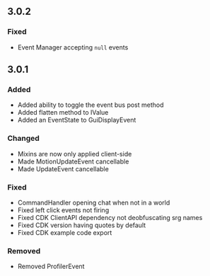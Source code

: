 ## 3.0.2
### Fixed
- Event Manager accepting ``null`` events

## 3.0.1
### Added
- Added ability to toggle the event bus post method
- Added flatten method to IValue
- Added an EventState to GuiDisplayEvent
### Changed
- Mixins are now only applied client-side
- Made MotionUpdateEvent cancellable
- Made UpdateEvent cancellable
### Fixed
- CommandHandler opening chat when not in a world
- Fixed left click events not firing
- Fixed CDK ClientAPI dependency not deobfuscating srg names
- Fixed CDK version having quotes by default
- Fixed CDK example code export
### Removed
- Removed ProfilerEvent
